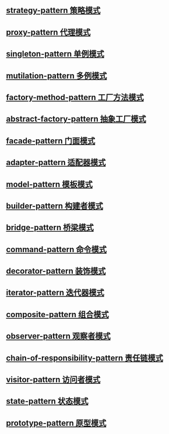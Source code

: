 ## [strategy-pattern  策略模式](strategy-pattern/)

## [proxy-pattern  代理模式](proxy-pattern/)

## [singleton-pattern  单例模式](singleton-pattern/)

## [mutilation-pattern  多例模式](mutilation-pattern/)

## [factory-method-pattern  工厂方法模式](factory-method-pattern/)

## [abstract-factory-pattern  抽象工厂模式](abstract-factory-pattern/)

## [facade-pattern  门面模式](facade-pattern/)

## [adapter-pattern  适配器模式](adapter-pattern/)

## [model-pattern  模板模式](model-pattern/)

## [builder-pattern  构建者模式](builder-pattern/)

## [bridge-pattern  桥梁模式](bridge-pattern/)

## [command-pattern  命令模式](command-pattern/)

## [decorator-pattern  装饰模式](decorator-pattern/)

## [iterator-pattern  迭代器模式](iterator-pattern/)

## [composite-pattern  组合模式](composite-pattern/)

## [observer-pattern  观察者模式](observer-pattern/)

## [chain-of-responsibility-pattern  责任链模式](chain-of-responsibility-pattern/)

## [visitor-pattern  访问者模式](visitor-pattern/)

## [state-pattern  状态模式](state-pattern/)

## [prototype-pattern  原型模式](prototype-pattern/)